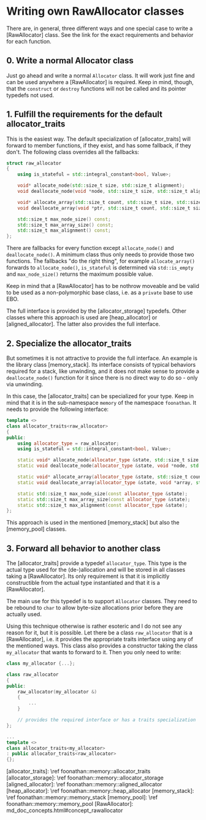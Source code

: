 # Writing own RawAllocator classes

There are, in general, three different ways and one special case to write a [RawAllocator] class.
See the link for the exact requirements and behavior for each function.

## 0. Write a normal Allocator class

Just go ahead and write a normal `Allocator` class. It will work just fine and can be used anywhere a [RawAllocator] is required.
Keep in mind, though, that the `construct` or `destroy` functions will not be called and its pointer typedefs not used.

## 1. Fulfill the requirements for the default allocator_traits

This is the easiest way. The default specialization of [allocator_traits] will forward to member functions, if they exist,
and has some fallback, if they don't.
The following class overrides all the fallbacks:

```cpp
struct raw_allocator
{
    using is_stateful = std::integral_constant<bool, Value>;

    void* allocate_node(std::size_t size, std::size_t alignment);
    void deallocate_node(void *node, std::size_t size, std::size_t alignment) noexcept;

    void* allocate_array(std::size_t count, std::size_t size, std::size_t alignment);
    void deallocate_array(void *ptr, std::size_t count, std::size_t size, std::size_t alignment) noexcept;

    std::size_t max_node_size() const;
    std::size_t max_array_size() const;
    std::size_t max_alignment() const;
};
```

There are fallbacks for every function except `allocate_node()` and `deallocate_node()`.
A minimum class thus only needs to provide those two functions.
The fallbacks "do the right thing", for example `allocate_array()` forwards to `allocate_node()`, `is_stateful` is determined via `std::is_empty`
and `max_node_size()` returns the maximum possible value.

Keep in mind that a [RawAllocator] has to be nothrow moveable and be valid to be used as a non-polymorphic base class,
i.e. as a `private` base to use EBO.

The full interface is provided by the [allocator_storage] typedefs.
Other classes where this approach is used are [heap_allocator] or [aligned_allocator].
The latter also provides the full interface.

## 2. Specialize the allocator_traits

But sometimes it is not attractive to provide the full interface.
An example is the library class [memory_stack].
Its interface consists of typical behaviors required for a stack, like unwinding,
and it does not make sense to provide a `deallocate_node()` function for it since there is no direct way to do so - only via unwinding.

In this case, the [allocator_traits] can be specialized for your type.
Keep in mind that it is in the sub-namespace `memory` of the namespace `foonathan`.
It needs to provide the following interface:

```cpp
template <>
class allocator_traits<raw_allocator>
{
public:
    using allocator_type = raw_allocator;
    using is_stateful = std::integral_constant<bool, Value>;

    static void* allocate_node(allocator_type &state, std::size_t size, std::size_t alignment);
    static void deallocate_node(allocator_type &state, void *node, std::size_t size, std::size_t alignment) noexcept;

    static void* allocate_array(allocator_type &state, std::size_t count, std::size_t size, std::size_t alignment);
    static void deallocate_array(allocator_type &state, void *array, std::size_t count, std::size_t size, std::size_t alignment) noexcept;

    static std::size_t max_node_size(const allocator_type &state);
    static std::size_t max_array_size(const allocator_type &state);
    static std::size_t max_alignment(const allocator_type &state);
};
```

This approach is used in the mentioned [memory_stack] but also the [memory_pool] classes.

## 3. Forward all behavior to another class

The [allocator_traits] provide a typedef `allocator_type`.
This type is the actual type used for the (de-)allocation and will be stored in all classes taking a [RawAllocator].
Its only requirement is that it is implicitly constructible from the actual type instantiated and that it is a [RawAllocator].

The main use for this typedef is to support `Allocator` classes.
They need to be rebound to `char` to allow byte-size allocations prior before they are actually used.

Using this technique otherwise is rather esoteric and I do not see any reason for it, but it is possible.
Let there be a class `raw_allocator` that is a [RawAllocator], i.e. it provides the appropriate traits interface using any of the mentioned ways.
This class also provides a constructor taking the class `my_allocator` that wants to forward to it.
Then you only need to write:

```cpp
class my_allocator {...};

class raw_allocator
{
public:
    raw_allocator(my_allocator &)
    {
        ...
    }

    // provides the required interface or has a traits specialization
};

...
template <>
class allocator_traits<my_allocator>
: public allocator_traits<raw_allocator>
{};
```

[allocator_traits]: \ref foonathan::memory::allocator_traits
[allocator_storage]: \ref foonathan::memory::allocator_storage
[aligned_allocator]: \ref foonathan::memory::aligned_allocator
[heap_allocator]: \ref foonathan::memory::heap_allocator
[memory_stack]: \ref foonathan::memory::memory_stack
[memory_pool]: \ref foonathan::memory::memory_pool
[RawAllocator]: md_doc_concepts.html#concept_rawallocator
